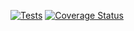 [![Tests](https://github.com/RikudouSage/DynamoDbCachePsr6/workflows/Tests/badge.svg)](https://github.com/RikudouSage/DynamoDbCachePsr6/actions?query=workflow%3ATests)
[![Coverage Status](https://coveralls.io/repos/github/RikudouSage/DynamoDbCachePsr6/badge.svg?branch=master)](https://coveralls.io/github/RikudouSage/DynamoDbCachePsr6?branch=master)